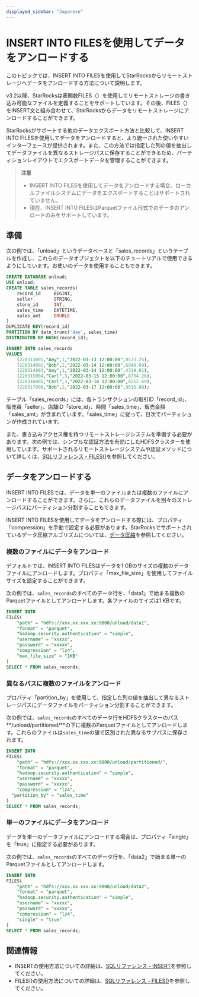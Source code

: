 ```yaml
---
displayed_sidebar: "Japanese"
---
```


# INSERT INTO FILESを使用してデータをアンロードする

このトピックでは、INSERT INTO FILESを使用してStarRocksからリモートストレージへデータをアンロードする方法について説明します。

v3.2以降、StarRocksは表関数FILES（）を使用してリモートストレージの書き込み可能なファイルを定義することをサポートしています。その後、FILES（）をINSERT文と組み合わせて、StarRocksからデータをリモートストレージにアンロードすることができます。

StarRocksがサポートする他のデータエクスポート方法と比較して、INSERT INTO FILESを使用してデータをアンロードすると、より統一された使いやすいインターフェースが提供されます。また、この方法では指定した列の値を抽出してデータファイルを異なるストレージパスに保存することができるため、パーティションレイアウトでエクスポートデータを管理することができます。

> **注意**
>
> - INSERT INTO FILESを使用してデータをアンロードする場合、ローカルファイルシステムにデータをエクスポートすることはサポートされていません。
> - 現在、INSERT INTO FILESはParquetファイル形式でのデータのアンロードのみをサポートしています。

## 準備

次の例では、「unload」というデータベースと「sales_records」というテーブルを作成し、これらのデータオブジェクトを以下のチュートリアルで使用できるようにしています。お使いのデータを使用することもできます。

```SQL
CREATE DATABASE unload;
USE unload;
CREATE TABLE sales_records(
    record_id     BIGINT,
    seller        STRING,
    store_id      INT,
    sales_time    DATETIME,
    sales_amt     DOUBLE
)
DUPLICATE KEY(record_id)
PARTITION BY date_trunc('day', sales_time)
DISTRIBUTED BY HASH(record_id);

INSERT INTO sales_records
VALUES
    (220313001,"Amy",1,"2022-03-13 12:00:00",8573.25),
    (220314002,"Bob",2,"2022-03-14 12:00:00",6948.99),
    (220314003,"Amy",1,"2022-03-14 12:00:00",4319.01),
    (220315004,"Carl",3,"2022-03-15 12:00:00",8734.26),
    (220316005,"Carl",3,"2022-03-16 12:00:00",4212.69),
    (220317006,"Bob",2,"2022-03-17 12:00:00",9515.88);
```

テーブル「sales_records」には、各トランザクションの取引ID「record_id」、販売員「seller」、店舗ID「store_id」、時間「sales_time」、販売金額「sales_amt」が含まれています。「sales_time」に従って、日次でパーティションが作成されています。

また、書き込みアクセス権を持つリモートストレージシステムを準備する必要があります。次の例では、シンプルな認証方法を有効にしたHDFSクラスターを使用しています。サポートされるリモートストレージシステムや認証メソッドについて詳しくは、[SQLリファレンス - FILES()](../sql-reference/sql-functions/table-functions/files.md)を参照してください。

## データをアンロードする

INSERT INTO FILESでは、データを単一のファイルまたは複数のファイルにアンロードすることができます。さらに、これらのデータファイルを別々のストレージパスにパーティション分割することもできます。

INSERT INTO FILESを使用してデータをアンロードする際には、プロパティ「compression」を手動で設定する必要があります。StarRocksでサポートされているデータ圧縮アルゴリズムについては、[データ圧縮](../table_design/data_compression.md)を参照してください。

### 複数のファイルにデータをアンロード

デフォルトでは、INSERT INTO FILESはデータを1 GBのサイズの複数のデータファイルにアンロードします。プロパティ「max_file_size」を使用してファイルサイズを設定することができます。

次の例では、`sales_records`のすべてのデータ行を、「data1」で始まる複数のParquetファイルとしてアンロードします。各ファイルのサイズは1 KBです。

```SQL
INSERT INTO 
FILES(
    "path" = "hdfs://xxx.xx.xxx.xx:9000/unload/data1",
    "format" = "parquet",
    "hadoop.security.authentication" = "simple",
    "username" = "xxxxx",
    "password" = "xxxxx",
    "compression" = "lz4",
    "max_file_size" = "1KB"
)
SELECT * FROM sales_records;
```

### 異なるパスに複数のファイルをアンロード

プロパティ「partition_by」を使用して、指定した列の値を抽出して異なるストレージパスにデータファイルをパーティション分割することができます。

次の例では、`sales_records`のすべてのデータ行をHDFSクラスターのパス**/unload/partitioned/**の下に複数のParquetファイルとしてアンロードします。これらのファイルは`sales_time`の値で区別された異なるサブパスに保存されます。

```SQL
INSERT INTO 
FILES(
    "path" = "hdfs://xxx.xx.xxx.xx:9000/unload/partitioned/",
    "format" = "parquet",
    "hadoop.security.authentication" = "simple",
    "username" = "xxxxx",
    "password" = "xxxxx",
    "compression" = "lz4",
  "partition_by" = "sales_time"
)
SELECT * FROM sales_records;
```

### 単一のファイルにデータをアンロード

データを単一のデータファイルにアンロードする場合は、プロパティ「single」を「true」に指定する必要があります。

次の例では、`sales_records`のすべてのデータ行を、「data2」で始まる単一のParquetファイルとしてアンロードします。

```SQL
INSERT INTO 
FILES(
    "path" = "hdfs://xxx.xx.xxx.xx:9000/unload/data2",
    "format" = "parquet",
    "hadoop.security.authentication" = "simple",
    "username" = "xxxxx",
    "password" = "xxxxx",
    "compression" = "lz4",
    "single" = "true"
)
SELECT * FROM sales_records;
```

## 関連情報

- INSERTの使用方法についての詳細は、[SQLリファレンス - INSERT](../sql-reference/sql-statements/data-manipulation/INSERT.md)を参照してください。
- FILES()の使用方法についての詳細は、[SQLリファレンス - FILES()](../sql-reference/sql-functions/table-functions/files.md)を参照してください。